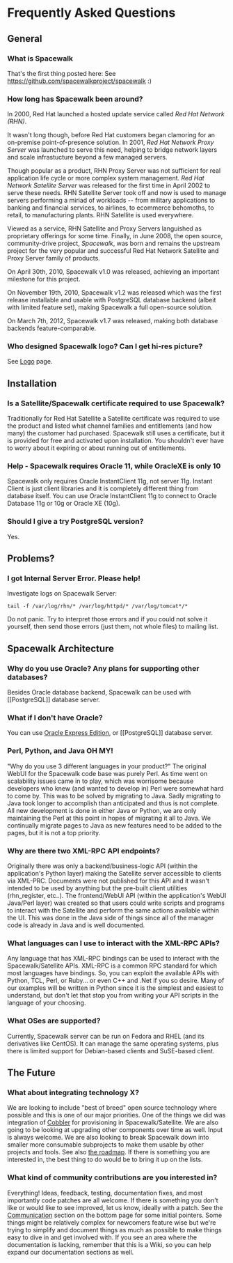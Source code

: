 # Frequently Asked Questions

## General


### What is Spacewalk

That's the first thing posted here:  See https://github.com/spacewalkproject/spacewalk :)


### How long has Spacewalk been around?

In 2000, Red Hat launched a hosted update service called *Red Hat Network (RHN)*.

It wasn't long though, before Red Hat customers began clamoring for an on-premise point-of-presence solution. In 2001, *Red Hat Network Proxy Server* was launched to serve this need, helping to bridge network layers and scale infrastucture beyond a few managed servers.

Though popular as a product, RHN Proxy Server was not sufficient for real application life cycle or more complex system management. *Red Hat Network Satellite Server* was released for the first time in April 2002 to serve these needs. RHN Satellite Server took off and now is used to manage servers performing a miriad of workloads -- from military applications to banking and financial services, to airlines, to ecommerce behomoths, to retail, to manufacturing plants. RHN Satellite is used everywhere.

Viewed as a service, RHN Satellite and Proxy Servers languished as proprietary offerings for some time. Finally, in June 2008, the open source, community-drive project, *Spacewalk*, was born and remains the upstream project for the very popular and successful Red Hat Network Satellite and Proxy Server family of products.

On April 30th, 2010, Spacewalk v1.0 was released, achieving an important milestone for this project.

On November 19th, 2010, Spacewalk v1.2 was released which was the first release installable and usable with PostgreSQL database backend (albeit with limited feature set), making Spacewalk a full open-source solution.

On March 7th, 2012, Spacewalk v1.7 was released, making both database backends feature-comparable.
### Who designed Spacewalk logo? Can I get hi-res picture?



See [Logo](Logo) page.
## Installation

### Is a Satellite/Spacewalk certificate required to use Spacewalk?


Traditionally for Red Hat Satellite a Satellite certificate was required to use the product and listed what channel families and entitlements (and how many) the customer had purchased.  Spacewalk still uses a certificate, but it is provided for free and activated upon installation.  You shouldn't ever have to worry about it expiring or about running out of entitlements.  

### Help - Spacewalk requires Oracle 11, while OracleXE is only 10



Spacewalk only requires Oracle InstantClient 11g, not server 11g. Instant Client is just client libraries and it is completely different thing from database itself. You can use Oracle InstantClient 11g to connect to Oracle Database 11g or 10g or Oracle XE (10g).
### Should I give a try PostgreSQL version?



Yes.
## Problems?

### I got Internal Server Error. Please help!




Investigate logs on Spacewalk Server:


    tail -f /var/log/rhn/* /var/log/httpd/* /var/log/tomcat*/*

Do not panic. Try to interpret those errors and if you could not solve it yourself, then send those errors (just them, not whole files) to mailing list.
## Spacewalk Architecture

### Why do you use Oracle?  Any plans for supporting other databases?




Besides Oracle database backend, Spacewalk can be used with [[PostgreSQL]] database server.
### What if I don't have Oracle?



You can use [Oracle Express Edition](OracleXeSetup), or [[PostgreSQL]] database server.
### Perl, Python, and Java OH MY!
  


"Why do you use 3 different languages in your product?"   The original WebUI for the Spacewalk code base was purely Perl.  As time went on scalability issues came in to play, which was worrisome because developers who knew (and wanted to develop in) Perl were somewhat hard to come by.  This was to be solved by migrating to Java.  Sadly migrating to Java took longer to accomplish than anticipated and thus is not complete.  All new development is done in either Java or Python, we are only maintaining the Perl at this point in hopes of migrating it all to Java.  We continually migrate pages to Java as new features need to be added to the pages, but it is not a top priority.
### Why are there two XML-RPC API endpoints?



Originally there was only a backend/business-logic API (within the application's Python layer) making the Satellite server accessible to clients via XML-PRC.  Documents were not published for this API and it wasn't intended to be used by anything but the pre-built client utilities (rhn_register, etc..).  The frontend/WebUI API (within the application's WebUI Java/Perl layer) was created so that users could write scripts and programs to interact with the Satellite and perform the same actions available within the UI.  This was done in the Java side of things since all of the manager code is already in Java and is well documented.
### What languages can I use to interact with the XML-RPC APIs?



Any language that has XML-RPC bindings can be used to interact with the Spacewalk/Satellite APIs. XML-RPC is a common RPC standard for which most languages have bindings. So, you can exploit the available APIs with Python, TCL, Perl, or Ruby... or even C++ and .Net if you so desire. Many of our examples will be written in Python since it is the simplest and easiest to understand, but don't let that stop you from writing your API scripts in the language of your choosing.
### What OSes are supported?



Currently, Spacewalk server can be run on Fedora and RHEL (and its derivatives like CentOS). It can manage the same operating systems, plus there is limited support for Debian-based clients and SuSE-based client.
## The Future
 

### What about integrating technology X?



We are looking to include "best of breed" open source technology where possible and this is one of our major priorities. One of the things we did was integration of [Cobbler](_cobbler_) for provisioning in Spacewalk/Satellite.  We are also going to be looking at upgrading other components over time as well.  Input is always welcome.  We are also looking to break Spacewalk down into smaller more consumable subprojects to make them usable by other projects and tools.   See also [the roadmap](_spacewalk_roadmap).  If there is something you are interested in, the best thing to do would be to bring it up on the lists.
### What kind of community contributions are you interested in?



Everything!  Ideas, feedback, testing, documentation fixes, and most importantly code patches are all welcome.  If there is something you don't like or would like to see improved, let us know, ideally with a patch.  See the [Communication](_spacewalk_) section on the bottom page for some initial pointers. Some things might be relatively complex for newcomers feature wise but we're trying to simplify and document things as much as possible to make things easy to dive in and get involved with.  If you see an area where the documentation is lacking, remember that this is a Wiki, so you can help expand our documentation sections as well.
